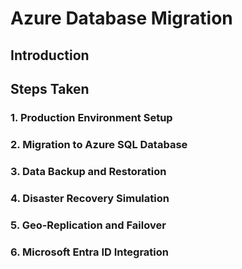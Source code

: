 # Azure Database Migration
## Introduction


## Steps Taken


### 1. Production Environment Setup


### 2. Migration to Azure SQL Database


### 3. Data Backup and Restoration


### 4. Disaster Recovery Simulation


### 5. Geo-Replication and Failover


### 6. Microsoft Entra ID Integration
